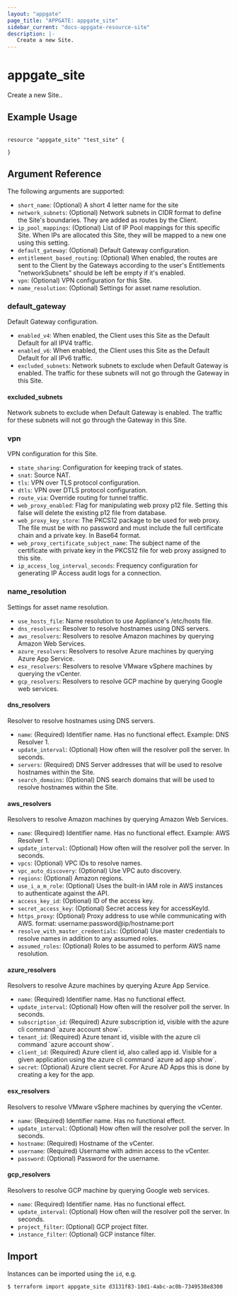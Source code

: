 ```yaml
---
layout: "appgate"
page_title: "APPGATE: appgate_site"
sidebar_current: "docs-appgate-resource-site"
description: |-
   Create a new Site.
---
```


# appgate_site

Create a new Site..

## Example Usage

```hcl

resource "appgate_site" "test_site" {

}

```

## Argument Reference

The following arguments are supported:


* `short_name`: (Optional) A short 4 letter name for the site
* `network_subnets`: (Optional) Network subnets in CIDR format to define the Site&#39;s boundaries. They are added as routes by the Client.
* `ip_pool_mappings`: (Optional) List of IP Pool mappings for this specific Site. When IPs are allocated this Site, they will be mapped to a new one using this setting.
* `default_gateway`: (Optional) Default Gateway configuration.
* `entitlement_based_routing`: (Optional) When enabled, the routes are sent to the Client by the Gateways according to the user&#39;s Entitlements &quot;networkSubnets&quot; should be left be empty if it&#39;s enabled.
* `vpn`: (Optional) VPN configuration for this Site.
* `name_resolution`: (Optional) Settings for asset name resolution.


### default_gateway
Default Gateway configuration.

* `enabled_v4`: When enabled, the Client uses this Site as the Default Default for all IPV4 traffic.
* `enabled_v6`: When enabled, the Client uses this Site as the Default Default for all IPv6 traffic.
* `excluded_subnets`: Network subnets to exclude when Default Gateway is enabled. The traffic for these subnets will not go through the Gateway in this Site.

#### excluded_subnets
Network subnets to exclude when Default Gateway is enabled. The traffic for these subnets will not go through the Gateway in this Site.
### vpn
VPN configuration for this Site.

* `state_sharing`: Configuration for keeping track of states.
* `snat`: Source NAT.
* `tls`: VPN over TLS protocol configuration.
* `dtls`: VPN over DTLS protocol configuration.
* `route_via`: Override routing for tunnel traffic.
* `web_proxy_enabled`: Flag for manipulating web proxy p12 file. Setting this false will delete the existing p12 file from database.
* `web_proxy_key_store`: The PKCS12 package to be used for web proxy. The file must be with no password and must include the full certificate chain and a private key. In Base64 format.
* `web_proxy_certificate_subject_name`: The subject name of the certificate with private key in the PKCS12 file for web proxy assigned to this site.
* `ip_access_log_interval_seconds`: Frequency configuration for generating IP Access audit logs for a connection.

### name_resolution
Settings for asset name resolution.

* `use_hosts_file`: Name resolution to use Appliance&#39;s &#x2F;etc&#x2F;hosts file.
* `dns_resolvers`: Resolver to resolve hostnames using DNS servers.
* `aws_resolvers`: Resolvers to resolve Amazon machines by querying Amazon Web Services.
* `azure_resolvers`: Resolvers to resolve Azure machines by querying Azure App Service.
* `esx_resolvers`: Resolvers to resolve VMware vSphere machines by querying the vCenter.
* `gcp_resolvers`: Resolvers to resolve GCP machine by querying Google web services.

#### dns_resolvers
Resolver to resolve hostnames using DNS servers.
* `name`: (Required) Identifier name. Has no functional effect. Example: DNS Resolver 1.
* `update_interval`: (Optional) How often will the resolver poll the server. In seconds.
* `servers`: (Required) DNS Server addresses that will be used to resolve hostnames within the Site.
* `search_domains`: (Optional) DNS search domains that will be used to resolve hostnames within the Site.




#### aws_resolvers
Resolvers to resolve Amazon machines by querying Amazon Web Services.
* `name`: (Required) Identifier name. Has no functional effect. Example: AWS Resolver 1.
* `update_interval`: (Optional) How often will the resolver poll the server. In seconds.
* `vpcs`: (Optional) VPC IDs to resolve names.
* `vpc_auto_discovery`: (Optional) Use VPC auto discovery.
* `regions`: (Optional) Amazon regions.
* `use_i_a_m_role`: (Optional) Uses the built-in IAM role in AWS instances to authenticate against the API.
* `access_key_id`: (Optional) ID of the access key.
* `secret_access_key`: (Optional) Secret access key for accessKeyId.
* `https_proxy`: (Optional) Proxy address to use while communicating with AWS. format: username:password@ip&#x2F;hostname:port
* `resolve_with_master_credentials`: (Optional) Use master credentials to resolve names in addition to any assumed roles.
* `assumed_roles`: (Optional) Roles to be assumed to perform AWS name resolution.











#### azure_resolvers
Resolvers to resolve Azure machines by querying Azure App Service.
* `name`: (Required) Identifier name. Has no functional effect.
* `update_interval`: (Optional) How often will the resolver poll the server. In seconds.
* `subscription_id`: (Required) Azure subscription id, visible with the azure cli command &#x60;azure account show&#x60;.
* `tenant_id`: (Required) Azure tenant id, visible with the azure cli command &#x60;azure account show&#x60;.
* `client_id`: (Required) Azure client id, also called app id. Visible for a given application using the azure cli command &#x60;azure ad app show&#x60;.
* `secret`: (Optional) Azure client secret. For Azure AD Apps this is done by creating a key for the app.






#### esx_resolvers
Resolvers to resolve VMware vSphere machines by querying the vCenter.
* `name`: (Required) Identifier name. Has no functional effect.
* `update_interval`: (Optional) How often will the resolver poll the server. In seconds.
* `hostname`: (Required) Hostname of the vCenter.
* `username`: (Required) Username with admin access to the vCenter.
* `password`: (Optional) Password for the username.





#### gcp_resolvers
Resolvers to resolve GCP machine by querying Google web services.
* `name`: (Required) Identifier name. Has no functional effect.
* `update_interval`: (Optional) How often will the resolver poll the server. In seconds.
* `project_filter`: (Optional) GCP project filter.
* `instance_filter`: (Optional) GCP instance filter.







## Import

Instances can be imported using the `id`, e.g.

```
$ terraform import appgate_site d3131f83-10d1-4abc-ac0b-7349538e8300
```
